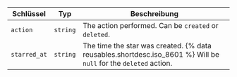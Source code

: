 | Schlüssel    | Typ      | Beschreibung                                                                                                         |
| ------------ | -------- | -------------------------------------------------------------------------------------------------------------------- |
| `action`     | `string` | The action performed. Can be `created` or `deleted`.                                                                 |
| `starred_at` | `string` | The time the star was created. {% data reusables.shortdesc.iso_8601 %} Will be `null` for the `deleted` action. |